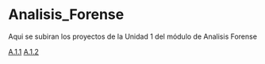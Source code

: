 # Analisis_Forense

Aqui se subiran los proyectos de la Unidad 1 del módulo de Analisis Forense

[A.1.1](https://alvaroperezrey.github.io/Analisis_Forense/Unidad_1/A1.1_PerezReyAlvaro_AFI.pdf)
[A.1.2](https://alvaroperezrey.github.io/Analisis_Forense/Unidad_1/A1.2_PerezReyAlvaro_AFI.pdf)